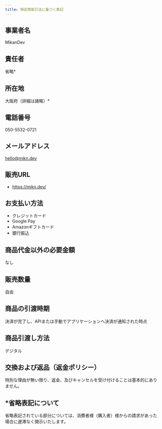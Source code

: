 ```yaml
---
title: 特定商取引法に基づく表記
---
```


## 事業者名
MikanDev

## 責任者
省略*

## 所在地
大阪府（詳細は諸略）*

## 電話番号
050-5532-0721

## メールアドレス
hello@mikn.dev

## 販売URL
- https://mikn.dev/

## お支払い方法
- クレジットカード
- Google Pay
- Amazonギフトカード
- 銀行振込

## 商品代金以外の必要金額
なし

## 販売数量
自由

## 商品の引渡時期
決済が完了し、APIまたは手動でアプリケーションへ決済が通知された時点

## 商品引渡し方法
デジタル

## 交換および返品（返金ポリシー）
特別な理由が無い限り、返金、及びキャンセルを受け付けることは基本的にありません。

## *省略表記について
省略表記されている部分については、消費者様（購入者）様からの請求があった場合に遅滞なく開示いたします。
